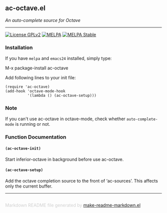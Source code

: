 ## ac-octave.el
*An auto-complete source for Octave*

---
[![License GPLv2](https://img.shields.io/badge/license-GPL_v2-green.svg)](http://www.gnu.org/licenses/gpl-2.0.html)
[![MELPA](http://melpa.org/packages/ac-octave-badge.svg)](http://melpa.org/#/ac-octave)
[![MELPA Stable](http://stable.melpa.org/packages/ac-octave-badge.svg)](http://stable.melpa.org/#/ac-octave)

### Installation


If you have `melpa` and `emacs24` installed, simply type:

 M-x package-install ac-octave

Add following lines to your init file:

```elisp
(require 'ac-octave)
(add-hook 'octave-mode-hook
          '(lambda () (ac-octave-setup)))
```

### Note


If you can't use ac-octave in octave-mode,
check whether `auto-complete-mode` is running or not.

### Function Documentation


#### `(ac-octave-init)`

Start inferior-octave in background before use ac-octave.

#### `(ac-octave-setup)`

Add the octave completion source to the front of ‘ac-sources’.
This affects only the current buffer.

-----
<div style="padding-top:15px;color: #d0d0d0;">
Markdown README file generated by
<a href="https://github.com/mgalgs/make-readme-markdown">make-readme-markdown.el</a>
</div>
